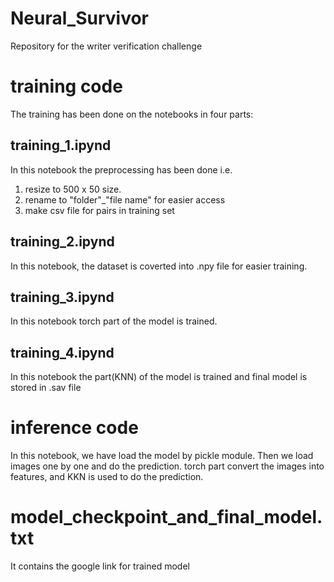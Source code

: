 # Neural_Survivor
Repository for the writer verification challenge


# training code
The training has been done on the notebooks in four parts:

## training_1.ipynd
In this notebook the preprocessing has been done i.e.

1. resize to 500 x 50 size.
2. rename to "folder"_"file name" for easier access
3. make csv file for pairs in training set

## training_2.ipynd
In this notebook, the dataset is coverted into .npy file for easier training.

## training_3.ipynd
In this notebook torch part of the model is trained.

## training_4.ipynd
In this notebook the part(KNN) of the model is trained and final model is stored in .sav file

# inference code
In this notebook, we have load the model by pickle module.
Then we load images one by one and do the prediction.
torch part convert the images into features, and KKN is used to do the prediction.

# model_checkpoint_and_final_model.txt
It contains the google link for trained model
